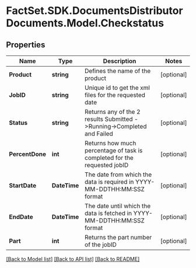 # FactSet.SDK.DocumentsDistributorDocuments.Model.Checkstatus

## Properties

Name | Type | Description | Notes
------------ | ------------- | ------------- | -------------
**Product** | **string** | Defines the name of the product | [optional] 
**JobID** | **string** | Unique id to get the xml files for the requested date | [optional] 
**Status** | **string** | Returns any of the 2 results Submitted -&gt;Running-&gt;Completed and Failed | [optional] 
**PercentDone** | **int** | Returns how much percentage of  task is completed for the requested jobID | [optional] 
**StartDate** | **DateTime** | The date from which the data is required in YYYY-MM-DDTHH:MM:SSZ format | [optional] 
**EndDate** | **DateTime** | The date until which the data is fetched in YYYY-MM-DDTHH:MM:SSZ format | [optional] 
**Part** | **int** | Returns the part number of the jobID | [optional] 

[[Back to Model list]](../README.md#documentation-for-models) [[Back to API list]](../README.md#documentation-for-api-endpoints) [[Back to README]](../README.md)


